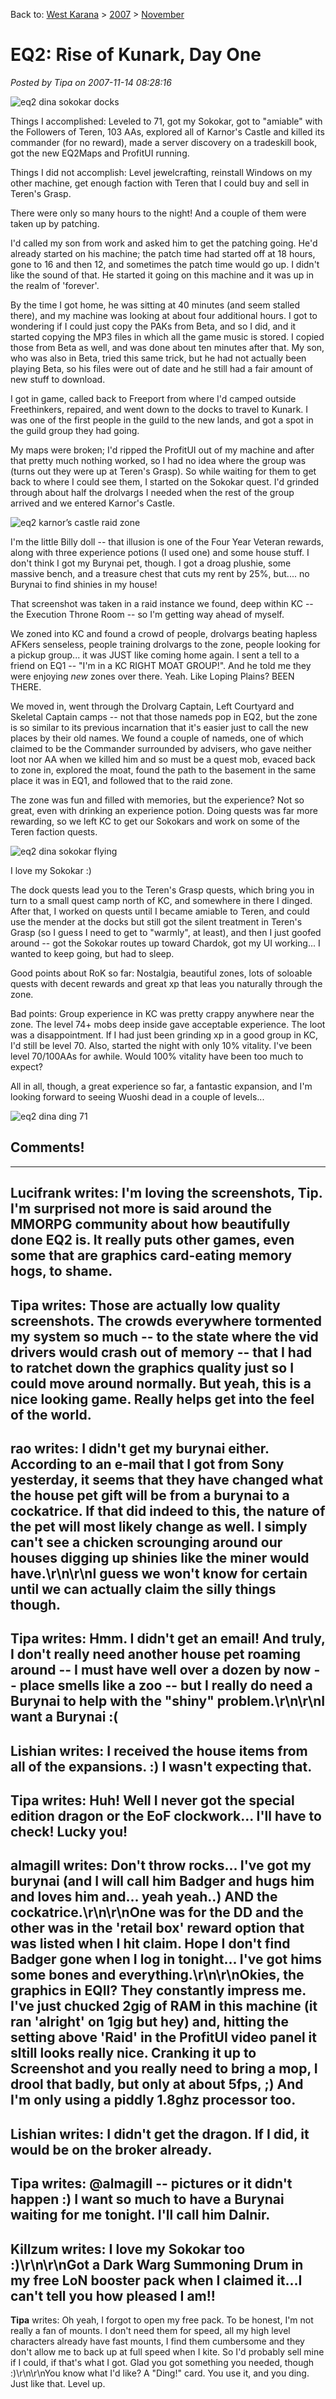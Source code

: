 Back to: [West Karana](/posts/westkarana.md) > [2007](/posts/2007/westkarana.md) > [November](./westkarana.md)
# EQ2: Rise of Kunark, Day One

*Posted by Tipa on 2007-11-14 08:28:16*

![eq2 dina sokokar docks](../../../uploads/2007/11/everquest2-2007-11-14-06-13-39-29.jpg)

Things I accomplished: Leveled to 71, got my Sokokar, got to "amiable" with the Followers of Teren, 103 AAs, explored all of Karnor's Castle and killed its commander (for no reward), made a server discovery on a tradeskill book, got the new EQ2Maps and ProfitUI running.

Things I did not accomplish: Level jewelcrafting, reinstall Windows on my other machine, get enough faction with Teren that I could buy and sell in Teren's Grasp.

There were only so many hours to the night! And a couple of them were taken up by patching.

I'd called my son from work and asked him to get the patching going. He'd already started on his machine; the patch time had started off at 18 hours, gone to 16 and then 12, and sometimes the patch time would go up. I didn't like the sound of that. He started it going on this machine and it was up in the realm of 'forever'.

By the time I got home, he was sitting at 40 minutes (and seem stalled there), and my machine was looking at about four additional hours. I got to wondering if I could just copy the PAKs from Beta, and so I did, and it started copying the MP3 files in which all the game music is stored. I copied those from Beta as well, and was done about ten minutes after that. My son, who was also in Beta, tried this same trick, but he had not actually been playing Beta, so his files were out of date and he still had a fair amount of new stuff to download.

I got in game, called back to Freeport from where I'd camped outside Freethinkers, repaired, and went down to the docks to travel to Kunark. I was one of the first people in the guild to the new lands, and got a spot in the guild group they had going.

My maps were broken; I'd ripped the ProfitUI out of my machine and after that pretty much nothing worked, so I had no idea where the group was (turns out they were up at Teren's Grasp). So while waiting for them to get back to where I could see them, I started on the Sokokar quest. I'd grinded through about half the drolvargs I needed when the rest of the group arrived and we entered Karnor's Castle.

![eq2 karnor’s castle raid zone](../../../uploads/2007/11/everquest2-2007-11-13-20-06-06-14.jpg)

I'm the little Billy doll -- that illusion is one of the Four Year Veteran rewards, along with three experience potions (I used one) and some house stuff. I don't think I got my Burynai pet, though. I got a droag plushie, some massive bench, and a treasure chest that cuts my rent by 25%, but.... no Burynai to find shinies in my house!

That screenshot was taken in a raid instance we found, deep within KC -- the Execution Throne Room -- so I'm getting way ahead of myself.

We zoned into KC and found a crowd of people, drolvargs beating hapless AFKers senseless, people training drolvargs to the zone, people looking for a pickup group... it was JUST like coming home again. I sent a tell to a friend on EQ1 -- "I'm in a KC RIGHT MOAT GROUP!". And he told me they were enjoying *new* zones over there. Yeah. Like Loping Plains? BEEN THERE.

We moved in, went through the Drolvarg Captain, Left Courtyard and Skeletal Captain camps -- not that those nameds pop in EQ2, but the zone is so similar to its previous incarnation that it's easier just to call the new places by their old names. We found a couple of nameds, one of which claimed to be the Commander surrounded by advisers, who gave neither loot nor AA when we killed him and so must be a quest mob, evaced back to zone in, explored the moat, found the path to the basement in the same place it was in EQ1, and followed that to the raid zone.

The zone was fun and filled with memories, but the experience? Not so great, even with drinking an experience potion. Doing quests was far more rewarding, so we left KC to get our Sokokars and work on some of the Teren faction quests.

![eq2 dina sokokar flying](../../../uploads/2007/11/everquest2-2007-11-14-01-19-40-75.jpg)

I love my Sokokar :)

The dock quests lead you to the Teren's Grasp quests, which bring you in turn to a small quest camp north of KC, and somewhere in there I dinged. After that, I worked on quests until I became amiable to Teren, and could use the mender at the docks but still got the silent treatment in Teren's Grasp (so I guess I need to get to "warmly", at least), and then I just goofed around -- got the Sokokar routes up toward Chardok, got my UI working... I wanted to keep going, but had to sleep.

Good points about RoK so far: Nostalgia, beautiful zones, lots of soloable quests with decent rewards and great xp that leas you naturally through the zone.

Bad points: Group experience in KC was pretty crappy anywhere near the zone. The level 74+ mobs deep inside gave acceptable experience. The loot was a disappointment. If I had just been grinding xp in a good group in KC, I'd still be level 70. Also, started the night with only 10% vitality. I've been level 70/100AAs for awhile. Would 100% vitality have been too much to expect?

All in all, though, a great experience so far, a fantastic expansion, and I'm looking forward to seeing Wuoshi dead in a couple of levels...

![eq2 dina ding 71](../../../uploads/2007/11/everquest2-2007-11-14-00-12-54-17.jpg)

## Comments!
---
**Lucifrank** writes: I'm loving the screenshots, Tip. I'm surprised not more is said around the MMORPG community about how beautifully done EQ2 is. It really puts other games, even some that are graphics card-eating memory hogs, to shame.
---
**Tipa** writes: Those are actually low quality screenshots. The crowds everywhere tormented my system so much -- to the state where the vid drivers would crash out of memory -- that I had to ratchet down the graphics quality just so I could move around normally. But yeah, this is a nice looking game. Really helps get into the feel of the world.
---
**rao** writes: I didn't get my burynai either.  According to an e-mail that I got from Sony yesterday, it seems that they have changed what the house pet gift will be from a burynai to a cockatrice.  If that did indeed to this, the nature of the pet will most likely change as well.  I simply can't see a chicken scrounging around our houses digging up shinies like the miner would have.\r\n\r\nI guess we won't know for certain until we can actually claim the silly things though.
---
**Tipa** writes: Hmm. I didn't get an email! And truly, I don't really need another house pet roaming around -- I must have well over a dozen by now -- place smells like a zoo -- but I really do need a Burynai to help with the "shiny" problem.\r\n\r\nI want a Burynai :(
---
**Lishian** writes: I received the house items from all of the expansions. :) I wasn't expecting that.
---
**Tipa** writes: Huh! Well I never got the special edition dragon or the EoF clockwork... I'll have to check! Lucky you!
---
**almagill** writes: Don't throw rocks... I've got my burynai  (and I will call him Badger and hugs him and loves him and... yeah yeah..)  AND the cockatrice.\r\n\r\nOne was for the DD and the other was in the 'retail box' reward option that was listed when I hit claim.  Hope I don't find Badger gone when I log in tonight... I've got hims some bones and everything.\r\n\r\nOkies, the graphics in EQII? They constantly impress me.  I've just chucked 2gig of RAM in this machine (it ran 'alright' on 1gig but hey) and, hitting the setting above 'Raid' in the ProfitUI video panel it sltill looks really nice. Cranking it up to Screenshot and you really need to bring a mop, I drool that badly, but only at about 5fps, ;)  And I'm only using a piddly 1.8ghz processor too.
---
**Lishian** writes: I didn't get the dragon. If I did, it would be on the broker already.
---
**Tipa** writes: @almagill -- pictures or it didn't happen :) I want so much to have a Burynai waiting for me tonight. I'll call him Dalnir.
---
**Killzum** writes: I love my Sokokar too :)\r\n\r\nGot a Dark Warg Summoning Drum in my free LoN booster pack when I claimed it...I can't tell you how pleased I am!!
---
**Tipa** writes: Oh yeah, I forgot to open my free pack. To be honest, I'm not really a fan of mounts. I don't need them for speed, all my high level characters already have fast mounts, I find them cumbersome and they don't allow me to back up at full speed when I kite. So I'd probably sell mine if I could, if that's what I got. Glad you got something you needed, though :)\r\n\r\nYou know what I'd like? A "Ding!" card. You use it, and you ding. Just like that. Level up.
